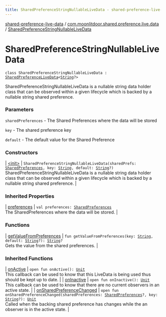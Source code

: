 ```yaml
---
title: SharedPreferenceStringNullableLiveData - shared-preference-live-data
---
```


[shared-preference-live-data](../../index.html) / [com.moonlitdoor.shared.preference.live.data](../index.html) / [SharedPreferenceStringNullableLiveData](./index.html)

# SharedPreferenceStringNullableLiveData

`class SharedPreferenceStringNullableLiveData : `[`SharedPreferenceLiveData`](../-shared-preference-live-data/index.html)`<`[`String`](https://kotlinlang.org/api/latest/jvm/stdlib/kotlin/-string/index.html)`?>`

SharedPreferenceStringNullableLiveData is a nullable string data holder class that can be observed within a given lifecycle which
is backed by a nullable string shared preference.

### Parameters

`sharedPreferences` - The Shared Preferences where the data will be stored

`key` - The shared preference key

`default` - The default value for the Shared Preference

### Constructors

| [&lt;init&gt;](-init-.html) | `SharedPreferenceStringNullableLiveData(sharedPrefs: `[`SharedPreferences`](https://developer.android.com/reference/android/content/SharedPreferences.html)`, key: `[`String`](https://kotlinlang.org/api/latest/jvm/stdlib/kotlin/-string/index.html)`, default: `[`String`](https://kotlinlang.org/api/latest/jvm/stdlib/kotlin/-string/index.html)`?)`<br>SharedPreferenceStringNullableLiveData is a nullable string data holder class that can be observed within a given lifecycle which is backed by a nullable string shared preference. |

### Inherited Properties

| [preferences](../-shared-preference-live-data/preferences.html) | `val preferences: `[`SharedPreferences`](https://developer.android.com/reference/android/content/SharedPreferences.html)<br>The SharedPreferences where the data will be stored. |

### Functions

| [getValueFromPreferences](get-value-from-preferences.html) | `fun getValueFromPreferences(key: `[`String`](https://kotlinlang.org/api/latest/jvm/stdlib/kotlin/-string/index.html)`, default: `[`String`](https://kotlinlang.org/api/latest/jvm/stdlib/kotlin/-string/index.html)`?): `[`String`](https://kotlinlang.org/api/latest/jvm/stdlib/kotlin/-string/index.html)`?`<br>Gets the value from the shared preferences. |

### Inherited Functions

| [onActive](../-shared-preference-live-data/on-active.html) | `open fun onActive(): `[`Unit`](https://kotlinlang.org/api/latest/jvm/stdlib/kotlin/-unit/index.html)<br>This callback can be used to know that this LiveData is being used thus should be kept up to date. |
| [onInactive](../-shared-preference-live-data/on-inactive.html) | `open fun onInactive(): `[`Unit`](https://kotlinlang.org/api/latest/jvm/stdlib/kotlin/-unit/index.html)<br>This callback can be used to know that there are no current observers in an active state. |
| [onSharedPreferenceChanged](../-shared-preference-live-data/on-shared-preference-changed.html) | `open fun onSharedPreferenceChanged(sharedPreferences: `[`SharedPreferences`](https://developer.android.com/reference/android/content/SharedPreferences.html)`?, key: `[`String`](https://kotlinlang.org/api/latest/jvm/stdlib/kotlin/-string/index.html)`?): `[`Unit`](https://kotlinlang.org/api/latest/jvm/stdlib/kotlin/-unit/index.html)<br>Called when the backing shared preference has changes while the an observer is in the active state. |

